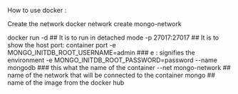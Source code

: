 How to use docker :

Create the network
docker network create mongo-network 


 docker run 
 -d  ## It is to run in detached mode
 -p 27017:27017  ## It is to show the host port: container port
 -e MONGO_INITDB_ROOT_USERNAME=admin   ### e : signifies the environment 
 -e MONGO_INITDB_ROOT_PASSWORD=password 
 --name mongodb   ### this what the name of the container
 --net mongo-network ## name of the network that will be connected to the container
 mongo ## name of the image from the docker hub